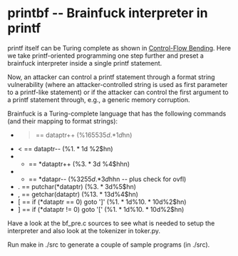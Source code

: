 # printbf -- Brainfuck interpreter in printf

printf itself can be Turing complete as shown in [Control-Flow
Bending](http://nebelwelt.net/publications/#15SEC). Here we take
printf-oriented programming one step further and preset a brainfuck
interpreter inside a single printf statement.

Now, an attacker can control a printf statement through a format string
vulnerability (where an attacker-controlled string is used as first
parameter to a printf-like statement) or if the attacker can control the
first argument to a printf statement through, e.g., a generic memory
corruption.

Brainfuck is a Turing-complete language that has the following commands (and
their mapping to format strings):

* > == dataptr++  (%1$65535d%1$.*1$d%2$hn)
* < == dataptr--  (%1$.*1$d %2$hn)
* + == *dataptr++  (%3$.*3$d %4$hhn)
* - == *datapr--  (%3$255d%3$.*3$d%4$hhn -- plus check for ovfl)
* . == putchar(*dataptr)  (%3$.*3$d%5$hn)
* , == getchar(dataptr)  (%13$.*13$d%4$hn)
* [ == if (*dataptr == 0) goto ']'  (%1$.*1$d%10$.*10$d%2$hn)
* ] == if (*dataptr != 0) goto '['  (%1$.*1$d%10$.*10$d%2$hn)

Have a look at the bf_pre.c sources to see what is needed to setup the
interpreter and also look at the tokenizer in toker.py.

Run make in ./src to generate a couple of sample programs (in ./src).
